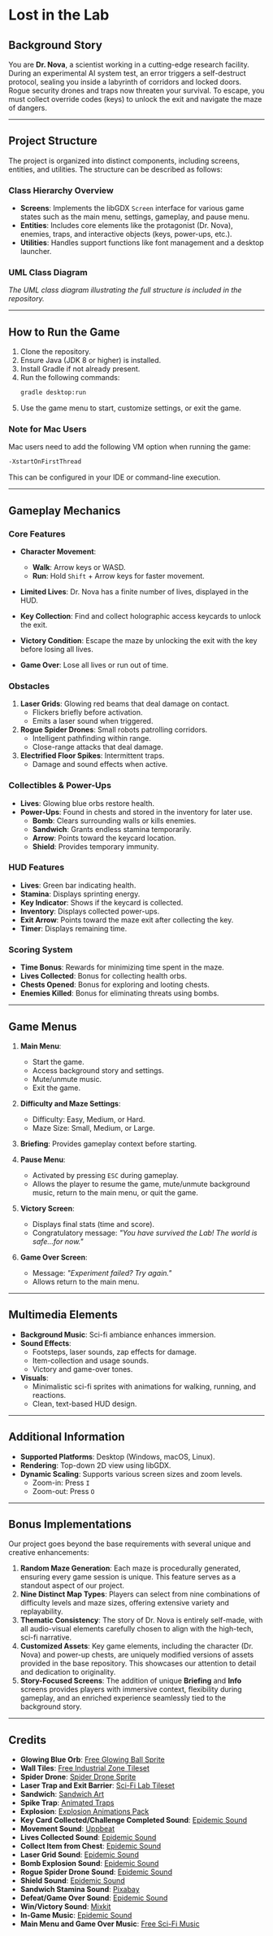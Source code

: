 # Lost in the Lab

## Background Story
You are **Dr. Nova**, a scientist working in a cutting-edge research facility. During an experimental AI system test, an error triggers a self-destruct protocol, sealing you inside a labyrinth of corridors and locked doors. Rogue security drones and traps now threaten your survival. To escape, you must collect override codes (keys) to unlock the exit and navigate the maze of dangers.

---

## Project Structure

The project is organized into distinct components, including screens, entities, and utilities. The structure can be described as follows:

### Class Hierarchy Overview
- **Screens**: Implements the libGDX `Screen` interface for various game states such as the main menu, settings, gameplay, and pause menu.
- **Entities**: Includes core elements like the protagonist (Dr. Nova), enemies, traps, and interactive objects (keys, power-ups, etc.).
- **Utilities**: Handles support functions like font management and a desktop launcher.

### UML Class Diagram
_The UML class diagram illustrating the full structure is included in the repository._

---

## How to Run the Game
1. Clone the repository.
2. Ensure Java (JDK 8 or higher) is installed.
3. Install Gradle if not already present.
4. Run the following commands:
   ```bash
   gradle desktop:run
   ```
5. Use the game menu to start, customize settings, or exit the game.

### Note for Mac Users
Mac users need to add the following VM option when running the game:
```bash
-XstartOnFirstThread
```
This can be configured in your IDE or command-line execution.

---

## Gameplay Mechanics

### Core Features
- **Character Movement**:
    - **Walk**: Arrow keys or WASD.
    - **Run**: Hold `Shift` + Arrow keys for faster movement.

- **Limited Lives**: Dr. Nova has a finite number of lives, displayed in the HUD.

- **Key Collection**: Find and collect holographic access keycards to unlock the exit.

- **Victory Condition**: Escape the maze by unlocking the exit with the key before losing all lives.

- **Game Over**: Lose all lives or run out of time.

### Obstacles
1. **Laser Grids**: Glowing red beams that deal damage on contact.
    - Flickers briefly before activation.
    - Emits a laser sound when triggered.
2. **Rogue Spider Drones**: Small robots patrolling corridors.
    - Intelligent pathfinding within range.
    - Close-range attacks that deal damage.
3. **Electrified Floor Spikes**: Intermittent traps.
    - Damage and sound effects when active.

### Collectibles & Power-Ups
- **Lives**: Glowing blue orbs restore health.
- **Power-Ups**: Found in chests and stored in the inventory for later use.
    - **Bomb**: Clears surrounding walls or kills enemies.
    - **Sandwich**: Grants endless stamina temporarily.
    - **Arrow**: Points toward the keycard location.
    - **Shield**: Provides temporary immunity.

### HUD Features
- **Lives**: Green bar indicating health.
- **Stamina**: Displays sprinting energy.
- **Key Indicator**: Shows if the keycard is collected.
- **Inventory**: Displays collected power-ups.
- **Exit Arrow**: Points toward the maze exit after collecting the key.
- **Timer**: Displays remaining time.

### Scoring System
- **Time Bonus**: Rewards for minimizing time spent in the maze.
- **Lives Collected**: Bonus for collecting health orbs.
- **Chests Opened**: Bonus for exploring and looting chests.
- **Enemies Killed**: Bonus for eliminating threats using bombs.

---

## Game Menus
1. **Main Menu**:
    - Start the game.
    - Access background story and settings.
    - Mute/unmute music.
    - Exit the game.

2. **Difficulty and Maze Settings**:
    - Difficulty: Easy, Medium, or Hard.
    - Maze Size: Small, Medium, or Large.

3. **Briefing**: Provides gameplay context before starting.

4. **Pause Menu**:
    - Activated by pressing `ESC` during gameplay.
    - Allows the player to resume the game, mute/unmute background music, return to the main menu, or quit the game.

5. **Victory Screen**:
    - Displays final stats (time and score).
    - Congratulatory message: _"You have survived the Lab! The world is safe…for now."_

6. **Game Over Screen**:
    - Message: _"Experiment failed? Try again."_
    - Allows return to the main menu.

---

## Multimedia Elements
- **Background Music**: Sci-fi ambiance enhances immersion.
- **Sound Effects**:
    - Footsteps, laser sounds, zap effects for damage.
    - Item-collection and usage sounds.
    - Victory and game-over tones.
- **Visuals**:
    - Minimalistic sci-fi sprites with animations for walking, running, and reactions.
    - Clean, text-based HUD design.

---

## Additional Information
- **Supported Platforms**: Desktop (Windows, macOS, Linux).
- **Rendering**: Top-down 2D view using libGDX.
- **Dynamic Scaling**: Supports various screen sizes and zoom levels. 
  - Zoom-in: Press `I`
  - Zoom-out: Press `O` 

---

## Bonus Implementations
Our project goes beyond the base requirements with several unique and creative enhancements:

1. **Random Maze Generation**: Each maze is procedurally generated, ensuring every game session is unique. This feature serves as a standout aspect of our project.
2. **Nine Distinct Map Types**: Players can select from nine combinations of difficulty levels and maze sizes, offering extensive variety and replayability.
3. **Thematic Consistency**: The story of Dr. Nova is entirely self-made, with all audio-visual elements carefully chosen to align with the high-tech, sci-fi narrative.
4. **Customized Assets**: Key game elements, including the character (Dr. Nova) and power-up chests, are uniquely modified versions of assets provided in the base repository. This showcases our attention to detail and dedication to originality.
5. **Story-Focused Screens**: The addition of unique **Briefing** and **Info** screens provides players with immersive context, flexibility during gameplay, and an enriched experience seamlessly tied to the background story.

---

## Credits
- **Glowing Blue Orb**: [Free Glowing Ball Sprite](https://lvgames.itch.io/free-glowing-ball-sprite-pixel-fx-rpg-maker-ready)
- **Wall Tiles**: [Free Industrial Zone Tileset](https://free-game-assets.itch.io/free-industrial-zone-tileset-pixel-art)
- **Spider Drone**: [Spider Drone Sprite](https://vivicat.itch.io/spider-drone)
- **Laser Trap and Exit Barrier**: [Sci-Fi Lab Tileset](https://foozlecc.itch.io/sci-fi-lab-tileset-decor-traps)
- **Sandwich**: [Sandwich Art](https://www.pinterest.com/pin/215258057191207440)
- **Spike Trap**: [Animated Traps](https://stealthix.itch.io/animated-traps)
- **Explosion**: [Explosion Animations Pack](https://ansimuz.itch.io/explosion-animations-pack)
- **Key Card Collected/Challenge Completed Sound**: [Epidemic Sound](https://www.epidemicsound.com/sound-effects/tracks/c80eea09-8a9f-4207-9357-709df1b1848f/)
- **Movement Sound**: [Uppbeat](https://uppbeat.io/sfx/footsteps-walking-on-concrete/4107/17549)
- **Lives Collected Sound**: [Epidemic Sound](https://www.epidemicsound.com/sound-effects/tracks/c80eea09-8a9f-4207-9357-709df1b1848f/)
- **Collect Item from Chest**: [Epidemic Sound](https://www.epidemicsound.com/sound-effects/tracks/8b6ec37b-75fa-4945-975a-9573abbc8a48/)
- **Laser Grid Sound**: [Epidemic Sound](https://www.epidemicsound.com/sound-effects/tracks/58422a34-2669-47a9-8151-b42d2e8eb345/)
- **Bomb Explosion Sound**: [Epidemic Sound](https://www.epidemicsound.com/sound-effects/tracks/955d5cf0-6ba1-4b2c-b4e6-3781deeed9d0/)
- **Rogue Spider Drone Sound**: [Epidemic Sound](https://www.epidemicsound.com/sound-effects/tracks/0fff27ce-4da9-41c0-8e82-c41ea78b201f/)
- **Shield Sound**: [Epidemic Sound](https://www.epidemicsound.com/sound-effects/tracks/36b53973-c6cc-45f1-b855-97cb7756a59a/)
- **Sandwich Stamina Sound**: [Pixabay](https://pixabay.com/sound-effects/eating-effect-254996/)
- **Defeat/Game Over Sound**: [Epidemic Sound](https://www.epidemicsound.com/sound-effects/tracks/e1cfe332-e03a-478d-984b-8e1e7228db41/)
- **Win/Victory Sound**: [Mixkit](https://mixkit.co/free-sound-effects/game/)
- **In-Game Music**: [Epidemic Sound](https://www.epidemicsound.com/sound-effects/tracks/b090e0fb-26d7-489f-86c7-b553257da5c3/)
- **Main Menu and Game Over Music**: [Free Sci-Fi Music](https://alkakrab.itch.io/free-sci-fi-music-2)
